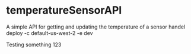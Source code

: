 # temperatureSensorAPI
A simple API for getting and updating the temperature of a sensor
handel deploy -c default-us-west-2 -e dev

Testing something 123